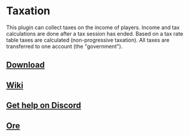 # Taxation

This plugin can collect taxes on the income of players. Income and tax calculations are done after a tax session has ended. Based on a tax rate table taxes are calculated (non-progressive taxation). All taxes are transferred to one account (the "government").

## [Download](https://github.com/randombyte-developer/taxation/releases)

## [Wiki](https://github.com/randombyte-developer/taxation/wiki)

## [Get help on Discord](https://discord.gg/ZHZ9Z8T)

## [Ore](https://ore.spongepowered.org/RandomByte/Taxation)

